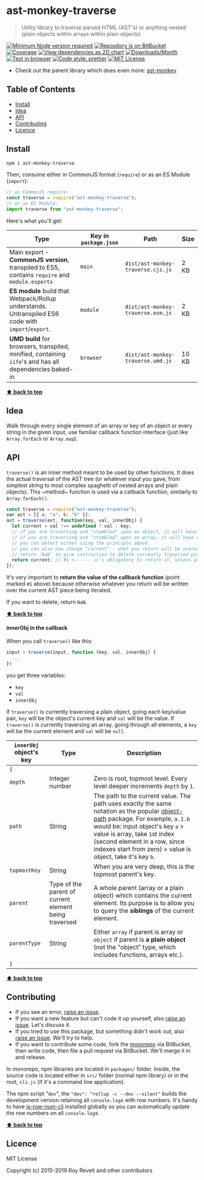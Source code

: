 # ast-monkey-traverse

> Utility library to traverse parsed HTML (AST's) or anything nested (plain objects within arrays within plain objects)

[![Minimum Node version required][node-img]][node-url]
[![Repository is on BitBucket][bitbucket-img]][bitbucket-url]
[![Coverage][cov-img]][cov-url]
[![View dependencies as 2D chart][deps2d-img]][deps2d-url]
[![Downloads/Month][downloads-img]][downloads-url]
[![Test in browser][runkit-img]][runkit-url]
[![Code style: prettier][prettier-img]][prettier-url]
[![MIT License][license-img]][license-url]

- Check out the parent library which does even more: [ast-monkey](https://gitlab.com/codsen/codsen/tree/master/packages/ast-monkey/)

## Table of Contents

- [Install](#markdown-header-install)
- [Idea](#markdown-header-idea)
- [API](#markdown-header-api)
- [Contributing](#markdown-header-contributing)
- [Licence](#markdown-header-licence)

## Install

```bash
npm i ast-monkey-traverse
```

Then, consume either in CommonJS format (`require`) or as an ES Module (`import`):

```js
// as CommonJS require:
const traverse = require("ast-monkey-traverse");
// or as ES Module:
import traverse from "ast-monkey-traverse";
```

Here's what you'll get:

| Type                                                                                                    | Key in `package.json` | Path                              | Size  |
| ------------------------------------------------------------------------------------------------------- | --------------------- | --------------------------------- | ----- |
| Main export - **CommonJS version**, transpiled to ES5, contains `require` and `module.exports`          | `main`                | `dist/ast-monkey-traverse.cjs.js` | 2 KB  |
| **ES module** build that Webpack/Rollup understands. Untranspiled ES6 code with `import`/`export`.      | `module`              | `dist/ast-monkey-traverse.esm.js` | 2 KB  |
| **UMD build** for browsers, transpiled, minified, containing `iife`'s and has all dependencies baked-in | `browser`             | `dist/ast-monkey-traverse.umd.js` | 10 KB |

**[⬆ back to top](#markdown-header-ast-monkey-traverse)**

## Idea

Walk through every single element of an array or key of an object or every string in the given input, use familiar callback function interface (just like `Array.forEach` or `Array.map`).

## API

`traverse()` is an inner method meant to be used by other functions. It does the actual traversal of the AST tree (or whatever input you gave, from simplest string to most complex spaghetti of nested arrays and plain objects). This ~method~ function is used via a callback function, similarly to `Array.forEach()`.

```js
const traverse = require("ast-monkey-traverse");
var ast = [{ a: "a", b: "b" }];
ast = traverse(ast, function(key, val, innerObj) {
  let current = val !== undefined ? val : key;
  // if you are traversing and "stumbled" upon an object, it will have both "key" and "val"
  // if you are traversing and "stumbled" upon an array, it will have only "key"
  // you can detect either using the principle above.
  // you can also now change "current" - what you return will be overwritten.
  // return `NaN` to give instruction to delete currently traversed piece of AST.
  return current; // #1 <------ it's obligatory to return it, unless you want to assign it to "undefined"
});
```

It's very important to **return the value of the callback function** (point marked `#1` above) because otherwise whatever you return will be written over the current AST piece being iterated.

If you want to delete, return `NaN`.

**[⬆ back to top](#markdown-header-ast-monkey-traverse)**

#### innerObj in the callback

When you call `traverse()` like this:

```js
input = traverse(input, function (key, val, innerObj) {
  ...
})
```

you get three variables:

- `key`
- `val`
- `innerObj`

If `traverse()` is currently traversing a plain object, going each key/value pair, `key` will be the object's current key and `val` will be the value.
If `traverse()` is currently traversing an array, going through all elements, a `key` will be the current element and `val` will be `null`.

| `innerObj` object's key | Type                                                  | Description                                                                                                                                                                                                                                                                                                                                     |
| ----------------------- | ----------------------------------------------------- | ----------------------------------------------------------------------------------------------------------------------------------------------------------------------------------------------------------------------------------------------------------------------------------------------------------------------------------------------- |
| `{`                     |                                                       |
| `depth`                 | Integer number                                        | Zero is root, topmost level. Every level deeper increments `depth` by `1`.                                                                                                                                                                                                                                                                      |
| `path`                  | String                                                | The path to the current value. The path uses exactly the same notation as the popular [object-path](https://www.npmjs.com/package/object-path) package. For example, `a.1.b` would be: input object's key `a` > value is array, take `1`st index (second element in a row, since indexes start from zero) > value is object, take it's key `b`. |
| `topmostKey`            | String                                                | When you are very deep, this is the topmost parent's key.                                                                                                                                                                                                                                                                                       |
| `parent`                | Type of the parent of current element being traversed | A whole parent (array or a plain object) which contains the current element. Its purpose is to allow you to query the **siblings** of the current element.                                                                                                                                                                                      |
| `parentType`            | String                                                | Either `array` if parent is array or `object` if parent is **a plain object** (not the "object" type, which includes functions, arrays etc.).                                                                                                                                                                                                   |
| `}`                     |                                                       |

**[⬆ back to top](#markdown-header-ast-monkey-traverse)**

## Contributing

- If you see an error, [raise an issue](https://bitbucket.org/codsen/codsen/issues/new?title=ast-monkey-traverse%20package%20-%20put%20title%20here).
- If you want a new feature but can't code it up yourself, also [raise an issue](https://bitbucket.org/codsen/codsen/issues/new?title=ast-monkey-traverse%20package%20-%20put%20title%20here). Let's discuss it.
- If you tried to use this package, but something didn't work out, also [raise an issue](https://bitbucket.org/codsen/codsen/issues/new?title=ast-monkey-traverse%20package%20-%20put%20title%20here). We'll try to help.
- If you want to contribute some code, fork the [monorepo](https://bitbucket.org/codsen/codsen/src/) via BitBucket, then write code, then file a pull request via BitBucket. We'll merge it in and release.

In monorepo, npm libraries are located in `packages/` folder. Inside, the source code is located either in `src/` folder (normal npm library) or in the root, `cli.js` (if it's a command line application).

The npm script "`dev`", the `"dev": "rollup -c --dev --silent"` builds the development version retaining all `console.log`s with row numbers. It's handy to have [js-row-num-cli](https://www.npmjs.com/package/js-row-num-cli) installed globally so you can automatically update the row numbers on all `console.log`s.

**[⬆ back to top](#markdown-header-ast-monkey-traverse)**

## Licence

MIT License

Copyright (c) 2015-2019 Roy Revelt and other contributors

[node-img]: https://img.shields.io/node/v/ast-monkey-traverse.svg?style=flat-square&label=works%20on%20node
[node-url]: https://www.npmjs.com/package/ast-monkey-traverse
[bitbucket-img]: https://img.shields.io/badge/repo-on%20BitBucket-brightgreen.svg?style=flat-square
[bitbucket-url]: https://gitlab.com/codsen/codsen/tree/master/packages/ast-monkey-traverse
[cov-img]: https://img.shields.io/badge/coverage-100%25-brightgreen.svg?style=flat-square
[cov-url]: https://gitlab.com/codsen/codsen/tree/master/packages/ast-monkey-traverse
[deps2d-img]: https://img.shields.io/badge/deps%20in%202D-see_here-08f0fd.svg?style=flat-square
[deps2d-url]: http://npm.anvaka.com/#/view/2d/ast-monkey-traverse
[downloads-img]: https://img.shields.io/npm/dm/ast-monkey-traverse.svg?style=flat-square
[downloads-url]: https://npmcharts.com/compare/ast-monkey-traverse
[runkit-img]: https://img.shields.io/badge/runkit-test_in_browser-a853ff.svg?style=flat-square
[runkit-url]: https://npm.runkit.com/ast-monkey-traverse
[prettier-img]: https://img.shields.io/badge/code_style-prettier-ff69b4.svg?style=flat-square
[prettier-url]: https://prettier.io
[license-img]: https://img.shields.io/badge/licence-MIT-51c838.svg?style=flat-square
[license-url]: https://bitbucket.org/codsen/codsen/src/master/LICENSE
